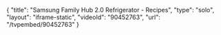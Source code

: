 {
    "title": "Samsung Family Hub 2.0 Refrigerator - Recipes",
    "type": "solo",
    "layout": "iframe-static",
    "videoId": "90452763",
    "url": "\/tvpembed\/90452763"
}